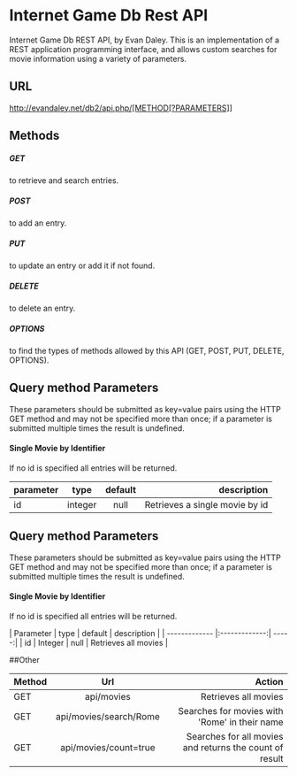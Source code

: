 # Internet Game Db Rest API

Internet Game Db REST API, by Evan Daley. This is an implementation of a REST application programming interface, and allows custom searches for movie information using a variety of parameters. 

## URL 

http://evandaley.net/db2/api.php/[METHOD[?PARAMETERS]]

## Methods

##### GET
to retrieve and search entries.
##### POST
to add an entry.
##### PUT
to update an entry or add it if not found.
##### DELETE
to delete an entry.
##### OPTIONS
to find the types of methods allowed by this API (GET, POST, PUT, DELETE, OPTIONS).

## Query method Parameters
These parameters should be submitted as key=value pairs using the HTTP GET method and may not be specified more than once; if a parameter is submitted multiple times the result is undefined. 

#### Single Movie by Identifier
If no id is specified all entries will be returned.

| parameter        | type           |   default    |  description  |
| ------------- |:-------------:|:-------------:| -----:|
| id      | integer | null | Retrieves a single movie by id |


## Query method Parameters
These parameters should be submitted as key=value pairs using the HTTP GET method and may not be specified more than once; if a parameter is submitted multiple times the result is undefined. 

#### Single Movie by Identifier
If no id is specified all entries will be returned.

| Parameter        | type           | default  | description |
| ------------- |:-------------:| -----:|
| id      | Integer | null | Retrieves all movies |





##Other


| Method        | Url           | Action  |
| ------------- |:-------------:| -----:|
| GET      | api/movies | Retrieves all movies |
| GET     | api/movies/search/Rome     |   Searches for movies with 'Rome' in their name |
| GET | api/movies/count=true      |    Searches for all movies and returns the count of result |

